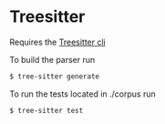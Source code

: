 # Treesitter

Requires the [Treesitter cli](https://tree-sitter.github.io/tree-sitter/creating-parsers)

To build the parser run
```sh
$ tree-sitter generate
```

To run the tests located in ./corpus run
```sh
$ tree-sitter test
```
